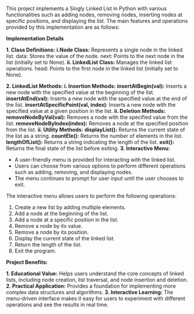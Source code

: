 This project implements a Singly Linked List in Python with various functionalities such as adding nodes, removing nodes, inserting nodes at specific positions, and displaying the list. The main features and operations provided by this implementation are as follows:

**Implementation Details**

**1. Class Definitions:**
  **i.Node Class:** Represents a single node in the linked list.
    data: Stores the value of the node.
    next: Points to the next node in the list (initially set to None).
  **ii. LinkedList Class:** Manages the linked list operations.
    head: Points to the first node in the linked list (initially set to None).
    
**2. LinkedList Methods:**
  **i. Insertion Methods:**
      **insertAtBegin(val):** Inserts a new node with the specified value at the beginning of the list.
      **insertAtEnd(val):** Inserts a new node with the specified value at the end of the list.
     **insertAtSpecificPoint(val, index)**: Inserts a new node with the specified value at a given position in the list.
  **ii. Deletion Methods:**
      **removeNodeByVal(val):** Removes a node with the specified value from the list.
      **removeNodeByIndex(index):** Removes a node at the specified position from the list.
  **ii. Utility Methods:**
      **displayList():** Returns the current state of the list as a string.
      **countEle():** Returns the number of elements in the list.
      **lengthOfList():** Returns a string indicating the length of the list.
      **exit():** Returns the final state of the list before exiting.
**3. Interactive Menu:**
* A user-friendly menu is provided for interacting with the linked list.
* Users can choose from various options to perform different operations such as adding, removing, and displaying nodes.
* The menu continues to prompt for user input until the user chooses to exit.

The interactive menu allows users to perform the following operations:
1. Create a new list by adding multiple elements.
2. Add a node at the beginning of the list.
3. Add a node at a specific position in the list.
4. Remove a node by its value.
5. Remove a node by its position.
6. Display the current state of the linked list.
7. Return the length of the list.
8. Exit the program.


**Project Benefits:**

**1. Educational Value:** Helps users understand the core concepts of linked lists, including node creation, list traversal, and node insertion and deletion.
**2. Practical Application:** Provides a foundation for implementing more complex data structures and algorithms.
**3. Interactive Learning:** The menu-driven interface makes it easy for users to experiment with different operations and see the results in real time.
